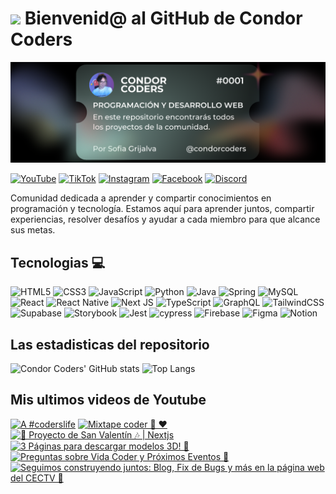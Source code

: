 # <img src="https://media.giphy.com/media/lGhBlBMIN2XsEteTN3/giphy.gif" width="100"/> Bienvenid@ al GitHub de Condor Coders

![Banner de Condor Coders](banner-github-condor-coders.png)

[![YouTube](https://img.shields.io/badge/YouTube-%23FF0000.svg?style=for-the-badge&logo=YouTube&logoColor=white)](https://www.youtube.com/@condorcoders)
[![TikTok](https://img.shields.io/badge/TikTok-%23000000.svg?style=for-the-badge&logo=TikTok&logoColor=white)](https://www.tiktok.com/@condorcoders)
[![Instagram](https://img.shields.io/badge/Instagram-%23E4405F.svg?style=for-the-badge&logo=Instagram&logoColor=white)](https://www.instagram.com/condorcoders/)
[![Facebook](https://img.shields.io/badge/Facebook-%231877F2.svg?style=for-the-badge&logo=Facebook&logoColor=white)](https://www.facebook.com/condorcoders/)
[![Discord](https://img.shields.io/badge/Discord-%235865F2.svg?style=for-the-badge&logo=discord&logoColor=white)](https://discord.gg/ah7zYsBU)

Comunidad dedicada a aprender y compartir conocimientos en programación y tecnología. Estamos aquí para aprender juntos, compartir experiencias, resolver desafíos y ayudar a cada miembro para que alcance sus metas.

## Tecnologias 💻
![HTML5](https://img.shields.io/badge/html5-%23E34F26.svg?style=for-the-badge&logo=html5&logoColor=white)
![CSS3](https://img.shields.io/badge/css3-%231572B6.svg?style=for-the-badge&logo=css3&logoColor=white)
![JavaScript](https://img.shields.io/badge/javascript-%23323330.svg?style=for-the-badge&logo=javascript&logoColor=%23F7DF1E)
![Python](https://img.shields.io/badge/python-3670A0?style=for-the-badge&logo=python&logoColor=ffdd54)
![Java](https://img.shields.io/badge/java-%23ED8B00.svg?style=for-the-badge&logo=openjdk&logoColor=white)
![Spring](https://img.shields.io/badge/spring-%236DB33F.svg?style=for-the-badge&logo=spring&logoColor=white)
![MySQL](https://img.shields.io/badge/mysql-%2300f.svg?style=for-the-badge&logo=mysql&logoColor=white)
<br/>
![React](https://img.shields.io/badge/react-%2320232a.svg?style=for-the-badge&logo=react&logoColor=%2361DAFB)
![React Native](https://img.shields.io/badge/react_native-%2320232a.svg?style=for-the-badge&logo=react&logoColor=%2361DAFB)
![Next JS](https://img.shields.io/badge/Next-black?style=for-the-badge&logo=next.js&logoColor=white)
![TypeScript](https://img.shields.io/badge/typescript-%23007ACC.svg?style=for-the-badge&logo=typescript&logoColor=white)
![GraphQL](https://img.shields.io/badge/-GraphQL-E10098?style=for-the-badge&logo=graphql&logoColor=white)
![TailwindCSS](https://img.shields.io/badge/tailwindcss-%2338B2AC.svg?style=for-the-badge&logo=tailwind-css&logoColor=white)
<br/>
![Supabase](https://img.shields.io/badge/Supabase-3ECF8E?style=for-the-badge&logo=supabase&logoColor=white)
![Storybook](https://img.shields.io/badge/-Storybook-FF4785?style=for-the-badge&logo=storybook&logoColor=white)
![Jest](https://img.shields.io/badge/-jest-%23C21325?style=for-the-badge&logo=jest&logoColor=white)
![cypress](https://img.shields.io/badge/-cypress-%23E5E5E5?style=for-the-badge&logo=cypress&logoColor=058a5e)
![Firebase](https://img.shields.io/badge/Firebase-039BE5?style=for-the-badge&logo=Firebase&logoColor=white)
![Figma](https://img.shields.io/badge/figma-%23F24E1E.svg?style=for-the-badge&logo=figma&logoColor=white)
![Notion](https://img.shields.io/badge/Notion-%23000000.svg?style=for-the-badge&logo=notion&logoColor=white)

## Las estadisticas del repositorio
![Condor Coders' GitHub stats](https://github-readme-stats.vercel.app/api?username=condorcoders&show_icons=true&theme=dark) ![Top Langs](https://github-readme-stats.vercel.app/api/top-langs/?username=condorcoders&layout=compact&theme=dark)

## Mis ultimos videos de Youtube
<!-- BEGIN YOUTUBE-CARDS -->
[![A #coderslife](https://ytcards.demolab.com/?id=GpPdRhQo0zc&title=A+%23coderslife&lang=en&timestamp=1739381523&background_color=%230d1117&title_color=%23ffffff&stats_color=%23dedede&max_title_lines=1&width=250&border_radius=5 "A #coderslife")](https://www.youtube.com/watch?v=GpPdRhQo0zc)
[![Mixtape coder 📼 ❤️](https://ytcards.demolab.com/?id=33OlSedIzK4&title=Mixtape+coder+%F0%9F%93%BC+%E2%9D%A4%EF%B8%8F&lang=en&timestamp=1739317795&background_color=%230d1117&title_color=%23ffffff&stats_color=%23dedede&max_title_lines=1&width=250&border_radius=5 "Mixtape coder 📼 ❤️")](https://www.youtube.com/watch?v=33OlSedIzK4)
[![💖 Proyecto de San Valentín 🎶 | Nextjs](https://ytcards.demolab.com/?id=3ZxONd-a3N0&title=%F0%9F%92%96+Proyecto+de+San+Valent%C3%ADn+%F0%9F%8E%B6+%7C+Nextjs&lang=en&timestamp=1739315042&background_color=%230d1117&title_color=%23ffffff&stats_color=%23dedede&max_title_lines=1&width=250&border_radius=5 "💖 Proyecto de San Valentín 🎶 | Nextjs")](https://www.youtube.com/watch?v=3ZxONd-a3N0)
[![3 Páginas para descargar modelos 3D! 🚀](https://ytcards.demolab.com/?id=72CoooEneg4&title=3+P%C3%A1ginas+para+descargar+modelos+3D%21+%F0%9F%9A%80&lang=en&timestamp=1738348895&background_color=%230d1117&title_color=%23ffffff&stats_color=%23dedede&max_title_lines=1&width=250&border_radius=5 "3 Páginas para descargar modelos 3D! 🚀")](https://www.youtube.com/watch?v=72CoooEneg4)
[![Preguntas sobre Vida Coder y Próximos Eventos 🚀](https://ytcards.demolab.com/?id=vPnBPDwxvZo&title=Preguntas+sobre+Vida+Coder+y+Pr%C3%B3ximos+Eventos+%F0%9F%9A%80&lang=en&timestamp=1738188249&background_color=%230d1117&title_color=%23ffffff&stats_color=%23dedede&max_title_lines=1&width=250&border_radius=5 "Preguntas sobre Vida Coder y Próximos Eventos 🚀")](https://www.youtube.com/watch?v=vPnBPDwxvZo)
[![Seguimos construyendo juntos: Blog, Fix de Bugs y más en la página web del CECTV 🚀](https://ytcards.demolab.com/?id=uS_O01zlc6I&title=Seguimos+construyendo+juntos%3A+Blog%2C+Fix+de+Bugs+y+m%C3%A1s+en+la+p%C3%A1gina+web+del+CECTV+%F0%9F%9A%80&lang=en&timestamp=1737686818&background_color=%230d1117&title_color=%23ffffff&stats_color=%23dedede&max_title_lines=1&width=250&border_radius=5 "Seguimos construyendo juntos: Blog, Fix de Bugs y más en la página web del CECTV 🚀")](https://www.youtube.com/watch?v=uS_O01zlc6I)
<!-- END YOUTUBE-CARDS -->
